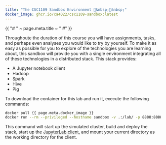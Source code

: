 ```yaml
---
title: "The CSC1109 Sandbox Environment 󱐕&nbsp;󰹥&nbsp;"
docker_image: ghcr.io/ca4022/csc1109-sandbox:latest
---
```


{{ "# " ~ page.meta.title ~ " #" }}

Throughoute the duration of this course you will have assignments, tasks, and perhaps even analyses
you would like to try by yourself. To make it as easy as possible for you to explore of the
technologies you are learning about, this sandbox will provide you with a single environment
integrating all of these technologies in a distributed stack. This stack provides:

- A Jupyter notebook client
- Hadoop
- Spark
- Hive
- Pig

To download the container for this lab and run it, execute the following commands:

```sh
docker pull {{ page.meta.docker_image }}
docker run --rm --privileged --hostname sandbox -v .:/lab/ -p 8888:8888 -t {{ page.meta.docker_image }}
```

This command will start up the simulated cluster, build and deploy the stack, start up the
[JupyterLab client](http://0.0.0.0:8888), and mount your current directory as the working directory
for the client.
